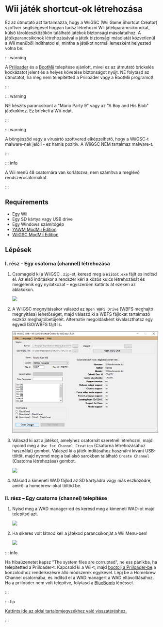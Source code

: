 # Wii játék shortcut-ok létrehozása

Ez az útmutató azt tartalmazza, hogy a WiiGSC (Wii Game Shortcut Creator) szoftver segítségével hogyan tudsz létrehozni Wii játékparancsikonokat, külső tárolóeszközökön található játékok biztonsági másolataihoz. A játékparancsikonok létrehozásával a játék biztonsági másolatát közvetlenül a Wii menüből indíthatod el, mintha a játékot normál lemezként helyezted volna be.

::: warning

A [Priiloader](priiloader) és a [BootMii](bootmii) telepítése ajánlott, mivel ez az útmutató brickelés kockázatot jelent és a helyes követése biztonságot nyújt. NE folytasd az útmutatót, ha még nem telepítetted a Priiloader vagy a BootMii programot!

:::

::: warning

NE készíts parancsikont a "Mario Party 9" vagy az "A Boy and His Blob" játékokhoz. Ez brickeli a Wii-odat.

:::

::: warning

A böngésződ vagy a vírusírtó szoftvered elképzelhető, hogy a WiiGSC-t malware-nek jelöli - ez hamis pozitív. A WiiGSC NEM tartalmaz malware-t.

:::

::: info

A Wii menü 48 csatornára van korlátozva, nem számítva a meglévő rendszercsatornákat.

:::

## Requirements

- Egy Wii
- Egy SD kártya vagy USB drive
- Egy Windows számítógép
- [YAWM ModMii Edition](yawmme)
- [WiiGSC ModMii Edition](https://github.com/modmii/WiiGSC/releases)

## Lépések

### I. rész - Egy csatorna (channel) létrehozása

1. Csomagold ki a WiiGSC `.zip`-et, keresd meg a `WiiGSC.exe` fájlt és indítsd el. Az első indításkor a rendszer kéri a közös kulcs létrehozását és megjelenik egy nyilatkozat – egyszerűen kattints át ezeken az ablakokon.

    ![](/images/desktop-apps/wiigsc/wiigsc-disclaimer.png)

2. A WiiGSC megnyitásakor válaszd az `Open WBFS Drive` (WBFS meghajtó megnyitása) lehetőséget, majd válaszd ki a WBFS fájlokat tartalmazó eszköz meghajtóbetűjelét. Alternatív megoldásként kiválaszthatsz egy egyedi ISO/WBFS fájlt is.

    ![](/images/desktop-apps/wiigsc/wiigsc-selection.png)

3. Válaszd ki azt a játékot, amelyhez csatornát szeretnél létrehozni, majd nyomd meg a `Use for Channel Creation` (Csatorna létrehozásához használat) gombot. Válaszd ki a játék indításához használni kívánt USB-töltőt, majd nyomd meg a bal alsó sarokban található `Create Channel` (Csatorna létrehozása) gombot.

    ![](/images/desktop-apps/wiigsc/wiigsc-creation.png)

4. Másold a kimeneti WAD fájlod az SD kártyádra vagy más eszközödre, amiről a homebrew-okat töltöd be.

### II. rész – Egy csatorna (channel) telepítése

1. Nyisd meg a WAD manager-ed és keresd meg a kimeneti WAD-ot majd telepítsd azt.

    ![](/images/desktop-apps/wiigsc/wiigsc-install.png)

2. Ha sikeres volt látnod kell a játékod parancsikonját a Wii Menu-ben!

    ![](/images/desktop-apps/wiigsc/wiigsc-success.png)

::: info

Ha hibaüzenetet kapsz "The system files are corrupted", ne ess pánikba, ha telepítetted a Priiloader-t. Kapcsold ki a Wii-t, majd [bootolj a Priiloader-be](priiloader#section-iii---entering-priiloader) a konzolodhoz rendelkezésre álló módszerek egyikével. Lépj be a Homebrew Channel csatornába, és indítsd el a WAD managert a WAD eltávolításához. Ha a priiloader nem volt telepítve, folytasd a [BlueBomb](bluebomb) lépéssel.

:::

::: tip

[Kattints ide az oldal tartalomjegyzékhez való visszatéréshez.](site-navigation)

:::

